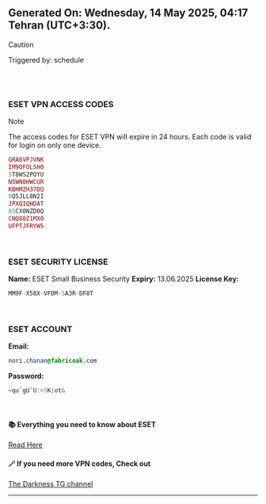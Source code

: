 ## Generated On: Wednesday, 14 May 2025, 04:17 Tehran (UTC+3:30).

> [!CAUTION]
> Triggered by: schedule

<br><br>

### ESET VPN ACCESS CODES

> [!NOTE]
> The access codes for ESET VPN will expire in 24 hours.
> Each code is valid for login on only one device.

```ruby
GRA6VPJVNK
IM9OFOLSH0
5T8WS2POYU
N5WN0HWCUR
KBHMZH37DQ
0Q5JLL8N2I
JPXQIQHDAT
85CX0NZD0Q
CNQ88Z1MX0
UFPTJFRYW5
```

<br>

### ESET SECURITY LICENSE

**Name:** ESET Small Business Security
**Expiry:** 13.06.2025
**License Key:**

```POV-Ray SDL
MM9F-X58X-VFDM-5A3R-DF8T
```

<br>

### ESET ACCOUNT

**Email:**

```CSS
nori.chanan@fabricoak.com
```

**Password:**

```POV-Ray SDL
<qu`gU`U:>5K|ot&
```

<br>

#### 📚 Everything you need to know about ESET

[Read Here](https://t.me/F_NiREvil/2113)

#### 🪄 If you need more VPN codes, Check out

[The Darkness TG channel](https://t.me/Eset_key_trial)

---

<br><br>

